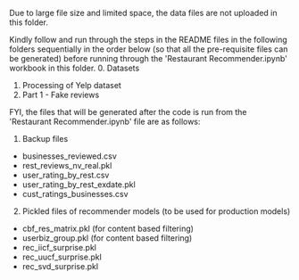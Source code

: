 Due to large file size and limited space, the data files are not uploaded in this folder. 

Kindly follow and run through the steps in the README files in the following folders sequentially in the order below (so that all the pre-requisite files can be generated) before running through the 'Restaurant Recommender.ipynb' workbook in this folder. 
0. Datasets
1. Processing of Yelp dataset
2. Part 1 - Fake reviews


FYI, the files that will be generated after the code is run from the 'Restaurant Recommender.ipynb' file are as follows:

1) Backup files
- businesses_reviewed.csv
- rest_reviews_nv_real.pkl
- user_rating_by_rest.csv
- user_rating_by_rest_exdate.pkl
- cust_ratings_businesses.csv

2) Pickled files of recommender models (to be used for production models)
- cbf_res_matrix.pkl (for content based filtering)
- userbiz_group.pkl (for content based filtering)
- rec_iicf_surprise.pkl
- rec_uucf_surprise.pkl
- rec_svd_surprise.pkl